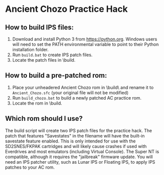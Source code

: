 # Ancient Chozo Practice Hack



## How to build IPS files:

1. Download and install Python 3 from https://python.org. Windows users will need to set the PATH environmental variable to point to their Python installation folder.
2. Run `build.bat` to create IPS patch files.
3. Locate the patch files in \build\.

## How to build a pre-patched rom:

1. Place your unheadered Ancient Chozo rom in \build\ and rename it to `Ancient_Chozo.sfc` (your original file will not be modified)
2. Run `build_chozo.bat` to build a newly patched AC practice rom. 
3. Locate the rom in \build\.

## Which rom should I use?

The build script will create two IPS patch files for the practice hack. The patch that features "Savestates" in the filename will have the built-in savestate feature enabled. This is only intended for use with the SD2SNES/FKPAK cartridges and will likely cause crashes if used with Everdrives and most emulators (including Virtual Console). The Super NT is compatible, although it requires the "jailbreak" firmware update. You will need an IPS patcher utility, such as Lunar IPS or Floating IPS, to apply IPS patches to your AC rom.